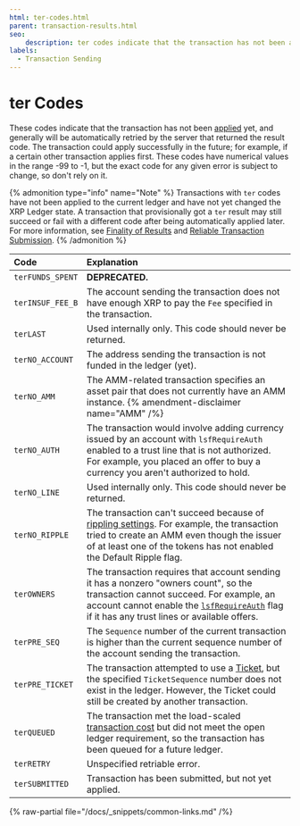 ```yaml
---
html: ter-codes.html
parent: transaction-results.html
seo:
    description: ter codes indicate that the transaction has not been applied yet, but it could apply successfully in the future - for example, if some other transaction applies first.
labels:
  - Transaction Sending
---
```

# ter Codes

These codes indicate that the transaction has not been [applied](../../../../concepts/consensus-protocol/index.md) yet, and generally will be automatically retried by the server that returned the result code. The transaction could apply successfully in the future; for example, if a certain other transaction applies first. These codes have numerical values in the range -99 to -1, but the exact code for any given error is subject to change, so don't rely on it.

{% admonition type="info" name="Note" %}
Transactions with `ter` codes have not been applied to the current ledger and have not yet changed the XRP Ledger state. A transaction that provisionally got a `ter` result may still succeed or fail with a different code after being automatically applied later. For more information, see [Finality of Results](../../../../concepts/transactions/finality-of-results/index.md) and [Reliable Transaction Submission](../../../../concepts/transactions/reliable-transaction-submission.md).
{% /admonition %}

| Code             | Explanation                                               |
|:-----------------|:----------------------------------------------------------|
| `terFUNDS_SPENT` | **DEPRECATED.**                                           |
| `terINSUF_FEE_B` | The account sending the transaction does not have enough XRP to pay the `Fee` specified in the transaction. |
| `terLAST`        | Used internally only. This code should never be returned. |
| `terNO_ACCOUNT`  | The address sending the transaction is not funded in the ledger (yet). |
| `terNO_AMM`      | The AMM-related transaction specifies an asset pair that does not currently have an AMM instance. {% amendment-disclaimer name="AMM" /%} |
| `terNO_AUTH`     | The transaction would involve adding currency issued by an account with `lsfRequireAuth` enabled to a trust line that is not authorized. For example, you placed an offer to buy a currency you aren't authorized to hold. |
| `terNO_LINE`     | Used internally only. This code should never be returned. |
| `terNO_RIPPLE`   | The transaction can't succeed because of [rippling settings](/docs/concepts/tokens/fungible-tokens/rippling/). For example, the transaction tried to create an AMM even though the issuer of at least one of the tokens has not enabled the Default Ripple flag. |
| `terOWNERS`      | The transaction requires that account sending it has a nonzero "owners count", so the transaction cannot succeed. For example, an account cannot enable the [`lsfRequireAuth`](../types/accountset.md#accountset-flags) flag if it has any trust lines or available offers. |
| `terPRE_SEQ`     | The `Sequence` number of the current transaction is higher than the current sequence number of the account sending the transaction. |
| `terPRE_TICKET`  | The transaction attempted to use a [Ticket](../../../../concepts/accounts/tickets.md), but the specified `TicketSequence` number does not exist in the ledger. However, the Ticket could still be created by another transaction. |
| `terQUEUED`      | The transaction met the load-scaled [transaction cost](../../../../concepts/transactions/transaction-cost.md) but did not meet the open ledger requirement, so the transaction has been queued for a future ledger. |
| `terRETRY`       | Unspecified retriable error.                              |
| `terSUBMITTED`   | Transaction has been submitted, but not yet applied.      |

{% raw-partial file="/docs/_snippets/common-links.md" /%}
